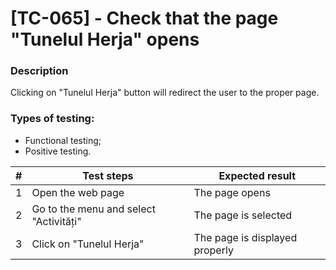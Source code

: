 # **[TC-065] - Check that the page "Tunelul Herja" opens**

### **Description**

Clicking on "Tunelul Herja" button will redirect the user to the proper page.

### **Types of testing:**

- Functional testing;
- Positive testing.

| #   | **Test steps**                         | **Expected result**            |
| --- | -------------------------------------- | ------------------------------ |
| 1   | Open the web page                      | The page opens                 |
| 2   | Go to the menu and select "Activități" | The page is selected           |
| 3   | Click on "Tunelul Herja"               | The page is displayed properly |
